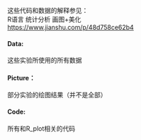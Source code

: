 这些代码和数据的解释参见：  
R语言 统计分析 画图+美化  
https://www.jianshu.com/p/48d758ce62b4  
#### Data:
这些实验所使用的所有数据  
#### Picture：
部分实验的绘图结果（并不是全部）
#### Code:
所有和R_plot相关的代码
